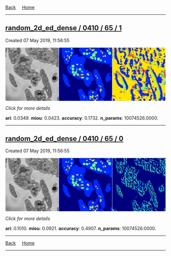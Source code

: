 
[Back](..)&nbsp;&nbsp;&nbsp;&nbsp;&nbsp;[Home](https://leapmanlab.github.io/snapshots)

---

<div class="summary"><a href="1"><h2>random_2d_ed_dense / 0410 / 65 / 1</h2></a><p>Created 07 May 2019, 11:56:55
</p><a href="1"><img src="1/media/summary.png" align="center"></a><p>
<i>Click for more details</i>
</p></div>

**ari**: 0.0349. **miou**: 0.0423. **accuracy**: 0.1732. **n_params**: 10074526.0000. 

---

<div class="summary"><a href="0"><h2>random_2d_ed_dense / 0410 / 65 / 0</h2></a><p>Created 07 May 2019, 11:56:55
</p><a href="0"><img src="0/media/summary.png" align="center"></a><p>
<i>Click for more details</i>
</p></div>

**ari**: 0.1010. **miou**: 0.0921. **accuracy**: 0.4907. **n_params**: 10074526.0000. 

---

[Back](..)&nbsp;&nbsp;&nbsp;&nbsp;&nbsp;[Home](https://leapmanlab.github.io/snapshots)

---